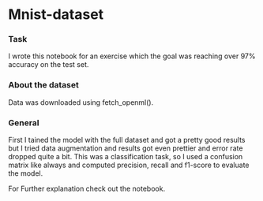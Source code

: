 # Mnist-dataset

### Task
I wrote this notebook for an exercise which the goal was reaching over 97% accuracy on the test set.

### About the dataset
Data was downloaded using fetch_openml().


### General
First I tained the model with the full dataset and got a pretty good results but I tried data augmentation and results got even prettier and error rate dropped quite a bit.
This was a classification task, so I used a confusion matrix like always and computed precision, recall and f1-score to evaluate the model.

For Further explanation check out the notebook.
